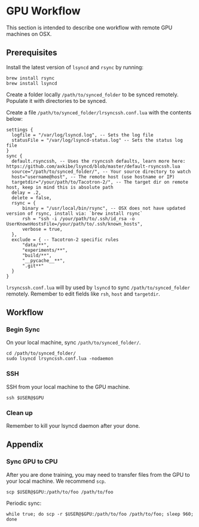 
# GPU Workflow

This section is intended to describe one workflow with remote GPU machines on OSX.

## Prerequisites

Install the latest version of `lsyncd` and `rsync` by running:
```
brew install rsync
brew install lsyncd
```

Create a folder locally `/path/to/synced_folder` to be synced remotely. Populate it with directories to be synced.

Create a file `/path/to/synced_folder/lrsyncssh.conf.lua` with the contents below:
```
settings {
  logfile = "/var/log/lsyncd.log", -- Sets the log file
  statusFile = "/var/log/lsyncd-status.log" -- Sets the status log file
}
sync {
  default.rsyncssh, -- Uses the rsyncssh defaults, learn more here: https://github.com/axkibe/lsyncd/blob/master/default-rsyncssh.lua
  source="/path/to/synced_folder/", -- Your source directory to watch
  host="username@host", -- The remote host (use hostname or IP)
  targetdir="/your/path/to/Tacotron-2/", -- The target dir on remote host, keep in mind this is absolute path
  delay = .2,
  delete = false,
  rsync = {
      binary = "/usr/local/bin/rsync", -- OSX does not have updated version of rsync, install via: `brew install rsync`
      rsh = "ssh -i /your/path/to/.ssh/id_rsa -o UserKnownHostsFile=/your/path/to/.ssh/known_hosts",
      verbose = true,
  },
  exclude = { -- Tacotron-2 specific rules
      "data/**",
      "experiments/**",
      "build/**",
      "__pycache__**",
      ".git**"
  }
}
```

`lrsyncssh.conf.lua` will by used by `lsyncd` to sync `/path/to/synced_folder` remotely. Remember
to edit fields like ``rsh``, ``host`` and ``targetdir``.

## Workflow

### Begin Sync

On your local machine, sync `/path/to/synced_folder/`.
```
cd /path/to/synced_folder/
sudo lsyncd lrsyncssh.conf.lua -nodaemon
```

### SSH

SSH from your local machine to the GPU machine.
```
ssh $USER@$GPU
```

### Clean up
Remember to kill your lsyncd daemon after your done.

## Appendix

### Sync GPU to CPU

After you are done training, you may need to transfer files from the GPU to your local machine.
We recommend `scp`.
```
scp $USER@$GPU:/path/to/foo /path/to/foo
```

Periodic sync:
```
while true; do scp -r $USER@$GPU:/path/to/foo /path/to/foo; sleep 960; done
```

